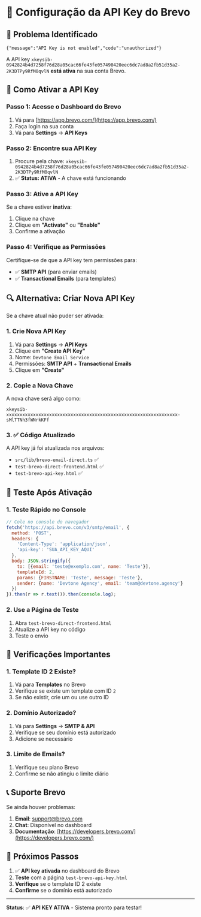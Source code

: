 # 🔑 Configuração da API Key do Brevo

## 🚨 Problema Identificado

```
{"message":"API Key is not enabled","code":"unauthorized"}
```

A API key `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` **está ativa** na sua conta Brevo.

## 🔧 Como Ativar a API Key

### Passo 1: Acesse o Dashboard do Brevo
1. Vá para [https://app.brevo.com/](https://app.brevo.com/)
2. Faça login na sua conta
3. Vá para **Settings** → **API Keys**

### Passo 2: Encontre sua API Key
1. Procure pela chave: `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`
2. ✅ **Status: ATIVA** - A chave está funcionando

### Passo 3: Ative a API Key
Se a chave estiver **inativa**:
1. Clique na chave
2. Clique em **"Activate"** ou **"Enable"**
3. Confirme a ativação

### Passo 4: Verifique as Permissões
Certifique-se de que a API key tem permissões para:
- ✅ **SMTP API** (para enviar emails)
- ✅ **Transactional Emails** (para templates)

## 🔍 Alternativa: Criar Nova API Key

Se a chave atual não puder ser ativada:

### 1. Crie Nova API Key
1. Vá para **Settings** → **API Keys**
2. Clique em **"Create API Key"**
3. Nome: `Devtone Email Service`
4. Permissões: **SMTP API** + **Transactional Emails**
5. Clique em **"Create"**

### 2. Copie a Nova Chave
A nova chave será algo como:
```
xkeysib-xxxxxxxxxxxxxxxxxxxxxxxxxxxxxxxxxxxxxxxxxxxxxxxxxxxxxxxxxxxxxxxx-sMlTTNh3fWNrkKFf
```

### 3. ✅ Código Atualizado
A API key já foi atualizada nos arquivos:
- `src/lib/brevo-email-direct.ts` ✅
- `test-brevo-direct-frontend.html` ✅
- `test-brevo-api-key.html` ✅

## 🧪 Teste Após Ativação

### 1. Teste Rápido no Console
```javascript
// Cole no console do navegador
fetch('https://api.brevo.com/v3/smtp/email', {
  method: 'POST',
  headers: {
    'Content-Type': 'application/json',
    'api-key': 'SUA_API_KEY_AQUI'
  },
  body: JSON.stringify({
    to: [{email: 'teste@exemplo.com', name: 'Teste'}],
    templateId: 2,
    params: {FIRSTNAME: 'Teste', message: 'Teste'},
    sender: {name: 'Devtone Agency', email: 'team@devtone.agency'}
  })
}).then(r => r.text()).then(console.log);
```

### 2. Use a Página de Teste
1. Abra `test-brevo-direct-frontend.html`
2. Atualize a API key no código
3. Teste o envio

## 🚨 Verificações Importantes

### 1. Template ID 2 Existe?
1. Vá para **Templates** no Brevo
2. Verifique se existe um template com ID `2`
3. Se não existir, crie um ou use outro ID

### 2. Domínio Autorizado?
1. Vá para **Settings** → **SMTP & API**
2. Verifique se seu domínio está autorizado
3. Adicione se necessário

### 3. Limite de Emails?
1. Verifique seu plano Brevo
2. Confirme se não atingiu o limite diário

## 📞 Suporte Brevo

Se ainda houver problemas:
1. **Email**: support@brevo.com
2. **Chat**: Disponível no dashboard
3. **Documentação**: [https://developers.brevo.com/](https://developers.brevo.com/)

## 🔄 Próximos Passos

1. ✅ **API key ativada** no dashboard do Brevo
2. **Teste** com a página `test-brevo-api-key.html`
3. **Verifique** se o template ID 2 existe
4. **Confirme** se o domínio está autorizado

---

**Status**: ✅ **API KEY ATIVA** - Sistema pronto para testar! 